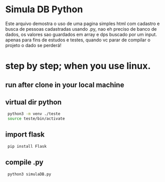 # Simula DB Python

Este arquivo demostra o uso de uma pagina simples html com cadastro e busca de pessoas cadastradas
usando .py, nao eh preciso de banco de dados, os valores sao guardados em array
e dps buscado por um input. apenas para fins de estudos e testes, quando vc parar de compilar o projeto o dado se perderá!

# step by step; when you use linux.

## run after clone in your local machine

## virtual dir python

```bash
 python3 -m venv ./teste
 source teste/bin/activate
```

## import flask

```bash
 pip install Flask
```

## compile .py

```bash
 python3 simulaDB.py
```
